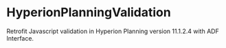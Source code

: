 # HyperionPlanningValidation
Retrofit Javascript validation in Hyperion Planning version 11.1.2.4 with ADF Interface.

